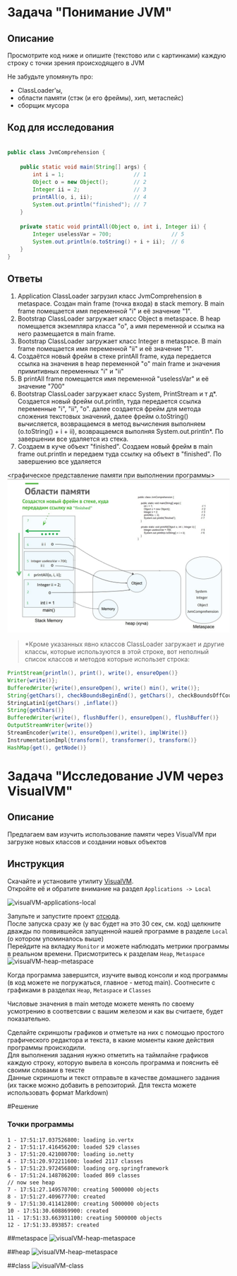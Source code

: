 # Задача "Понимание JVM"

## Описание
Просмотрите код ниже и опишите (текстово или с картинками) каждую строку с точки зрения происходящего в JVM  

Не забудьте упомянуть про: 
- ClassLoader'ы, 
- области памяти (стэк (и его фреймы), хип, метаспейс)  
- сборщик мусора

## Код для исследования
```java

public class JvmComprehension {

    public static void main(String[] args) {
        int i = 1;                      // 1 
        Object o = new Object();        // 2
        Integer ii = 2;                 // 3
        printAll(o, i, ii);             // 4
        System.out.println("finished"); // 7
    }

    private static void printAll(Object o, int i, Integer ii) {
        Integer uselessVar = 700;                   // 5
        System.out.println(o.toString() + i + ii);  // 6
    }
}

```

## Ответы 

1. Application ClassLoader загрузил класс JvmComprehension в metaspace. Создан main frame (точка входа) в stack memory. В main frame помещается имя переменной "i" и её значение "1".
2. Bootstrap ClassLoader загружает класс Object в metaspace. В heap помещается экземпляра класса "o", а имя переменной и ссылка на него размещается в main frame.
3. Bootstrap ClassLoader загружает класс Integer в metaspace. В main frame помещается имя переменной "ii" и её значение "1".
4. Создаётся новый фрейм в стеке printAll frame, куда передается ссылка на значения в heap переменной "o" main frame и значения примитивных переменных "i" и "ii"
5. В printAll frame помещается имя переменной "uselessVar" и её значение "700"
6. Bootstrap ClassLoader загружает класс System, PrintStream и т д*. Создается новый фрейм out.println, туда передается ссылка переменные "i",
 "ii", "o". далее создается фрейм для метода сложения текстовых значений, далее фрейм o.toString() вычисляется, возвращаемся в метод
 вычисления выполняем (o.toString() + i + ii), возвращаемся выполняя System.out.println*. По завершении все удаляется из стека.
7. Создаем в куче объект "finished". Создаем новый фрейм в main frame out.println и передаем туда ссылку на объект в "finished". По завершению все удаляется

<графическое представление памяти при выполнении программы> <img src="./img/OP.jpg" alt="JVM">






> *Кроме указанных явно классов ClassLoader загружает и другие классы, которые используются в этой строке,
вот неполный список классов и методов которые использет строка:

```java 
PrintStream{println(), print(), write(), ensureOpen()}
Writer{write()};
BufferedWriter{write(),ensureOpen(), write() min(), write()};
String{getChars(), checkBoundsBeginEnd(), getChars(), checkBoundsOffCount, getChars(), isLatin1(),getChars()};
StringLatin1{getChars() ,inflate()}
String{getChars()}
BufferedWriter{write(), flushBuffer(), ensureOpen(), flushBuffer()}
OutputStreamWriter{write()}
StreamEncoder{write(), ensureOpen(),write(), implWrite()}
InstrumentationImpl{transform(), transformer(), transform()}
HashMap{get(), getNode()}
```

# Задача "Исследование JVM через VisualVM"

## Описание
Предлагаем вам изучить использование памяти через VisualVM при загрузке новых классов и создании новых объектов

## Инструкция
Скачайте и установите утилиту [VisualVM](https://visualvm.github.io/download.html).  
Откройте её и обратите внимание на раздел `Applications -> Local`

![visualVM-applications-local](C:\Users\1\IdeaProjects\UnderstandingJVM\img\visualVM-applications-local.png)

Запульте и запустите проект [отсюда](https://github.com/Arsennikum/jvm-visualvm-experience).  
После запуска сразу же (у вас будет на это 30 сек, см. код) щелкните дважды по появившейся запущенной нашей программе в разделе `Local` (о котором упоминалось выше)  
Перейдите на вкладку `Monitor` и можете наблюдать метрики программы в реальном времени. Присмотритесь к разделам `Heap`, `Metaspace`   
![visualVM-heap-metaspace](C:\Users\1\IdeaProjects\UnderstandingJVM\img\visualVM-heap-metaspace.png)

Когда программа завершится, изучите вывод консоли и код программы (в код можете не погружаться, главное - метод main). Соотнесите с графиками в разделах `Heap`, `Metaspace` и `Classes`

Числовые значения в main методе можете менять по своему усмотрению в соответсвии с вашим железом и как вы считаете, будет показательно.

Сделайте скриншоты графиков и отметьте на них с помощью простого графического редактора и текста, в какие моменты какие действия программы происходили.  
Для выполнения задания нужно отметить на таймлайне графиков каждую строку, которую вывела в консоль программа и пояснить её своими словами в тексте  
Данные скриншоты и текст отправьте в качестве домашнего задания (их также можно добавить в репозиторий. Для текста можете использовать формат Markdown)  

#Решение 

### Точки программы

```aidl
1 - 17:51:17.037526800: loading io.vertx
2 - 17:51:17.416456200: loaded 529 classes
3 - 17:51:20.421080700: loading io.netty
4 - 17:51:20.972211600: loaded 2117 classes
5 - 17:51:23.972456800: loading org.springframework
6 - 17:51:24.148786200: loaded 869 classes
// now see heap
7 - 17:51:27.149570700: creating 5000000 objects
8 - 17:51:27.409677700: created
9 - 17:51:30.411412800: creating 5000000 objects
10 - 17:51:30.608869900: created
11 - 17:51:33.663931100: creating 5000000 objects
12 - 17:51:33.893857: created
```

##metaspace
![visualVM-heap-metaspace](C:\Users\1\IdeaProjects\UnderstandingJVM\img\metaspace.jpg)

##heap
![visualVM-heap-metaspace](C:\Users\1\IdeaProjects\UnderstandingJVM\img\heap.jpg)

##class
![visualVM-class](C:\Users\1\IdeaProjects\UnderstandingJVM\img\class.jpg)